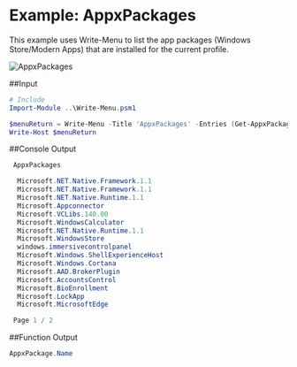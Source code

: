 # Example: AppxPackages

This example uses Write-Menu to list the app packages (Windows Store/Modern Apps) that are installed for the current profile.

![AppxPackages](AppxPackages.gif)

##Input

```powershell
# Include
Import-Module ..\Write-Menu.psm1

$menuReturn = Write-Menu -Title 'AppxPackages' -Entries (Get-AppxPackage).Name
Write-Host $menuReturn
```

##Console Output

```powershell
 AppxPackages

  Microsoft.NET.Native.Framework.1.1
  Microsoft.NET.Native.Framework.1.1
  Microsoft.NET.Native.Runtime.1.1
  Microsoft.Appconnector
  Microsoft.VCLibs.140.00
  Microsoft.WindowsCalculator
  Microsoft.NET.Native.Runtime.1.1
  Microsoft.WindowsStore
  windows.immersivecontrolpanel
  Microsoft.Windows.ShellExperienceHost
  Microsoft.Windows.Cortana
  Microsoft.AAD.BrokerPlugin
  Microsoft.AccountsControl
  Microsoft.BioEnrollment
  Microsoft.LockApp
  Microsoft.MicrosoftEdge

 Page 1 / 2
```

##Function Output

```powershell
AppxPackage.Name
```
